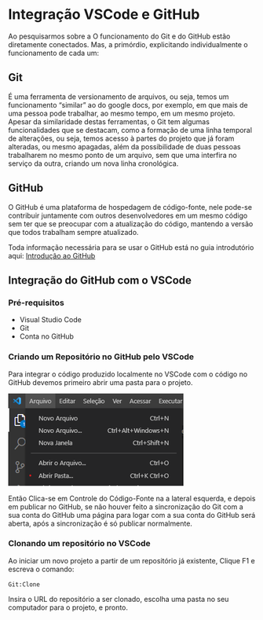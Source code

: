 # Integração VSCode e GitHub

Ao pesquisarmos sobre a O funcionamento do Git e do GitHub estão diretamente conectados. Mas, a primórdio, explicitando individualmente o funcionamento de cada um:

## Git
 É uma ferramenta de versionamento de arquivos, ou seja, temos um funcionamento “similar” ao do google docs, por exemplo, em que mais de uma pessoa pode trabalhar, ao mesmo tempo, em um mesmo projeto. Apesar da similaridade destas ferramentas, o Git tem algumas funcionalidades que se destacam, como a formação de uma linha temporal de alterações, ou seja, temos acesso à partes do projeto que já foram alteradas, ou mesmo apagadas, além da possibilidade de duas pessoas trabalharem no mesmo ponto de um arquivo, sem que uma interfira no serviço da outra, criando um nova linha cronológica.

## GitHub 
O GitHub é uma plataforma de hospedagem de código-fonte, nele pode-se contribuir juntamente com outros desenvolvedores em um mesmo código sem ter que se preocupar com a atualização do código, mantendo a versão que todos trabalham sempre atualizado.

Toda informação necessária para se usar o GitHub está no guia introdutório aqui:
[Introdução ao GitHub](https://docs.github.com/pt/get-started) 

## Integração do GitHub com o VSCode

### Pré-requisitos
- Visual Studio Code
- Git
- Conta no GitHub 

### Criando um Repositório no GitHub pelo VSCode

Para integrar o código produzido localmente no VSCode com o código no GitHub devemos primeiro abrir uma pasta para o projeto.

![pic1](/IC2022/media/p1.png)

Então Clica-se em Controle do Código-Fonte na a lateral esquerda, e depois em publicar no GitHub, se não houver feito a sincronização do Git com a sua conta do GitHub uma página para logar com a sua conta do GitHub será aberta, após a sincronização é só publicar normalmente.

### Clonando um repositório no VSCode

Ao iniciar um novo projeto a partir de um repositório já existente, Clique F1 e escreva o comando: 
```
Git:Clone
```
Insira o URL do repositório a ser clonado, escolha uma pasta no seu computador para o projeto, e pronto.